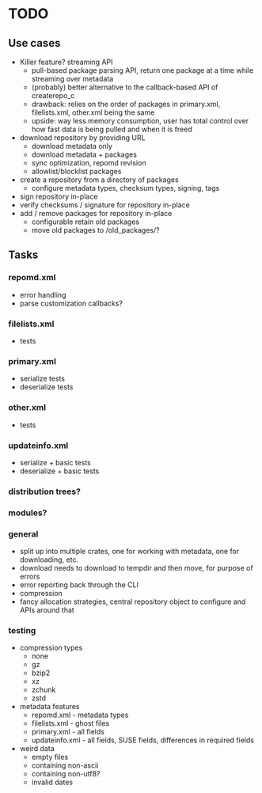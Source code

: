 # TODO


## Use cases

* Killer feature?  streaming API
  * pull-based package parsing API, return one package at a time while streaming over metadata
  * (probably) better alternative to the callback-based API of createrepo_c
  * drawback: relies on the order of packages in primary.xml, filelists.xml, other.xml being the same
  * upside: way less memory consumption, user has total control over how fast data is being pulled and when it is freed
* download repository by providing URL
  * download metadata only
  * download metadata + packages
  * sync optimization, repomd revision
  * allowlist/blocklist packages
* create a repository from a directory of packages
  * configure metadata types, checksum types, signing, tags
* sign repository in-place
* verify checksums / signature for repository in-place
* add / remove packages for repository in-place
  * configurable retain old packages
  * move old packages to /old_packages/?

## Tasks

### repomd.xml

* error handling
* parse customization callbacks?

### filelists.xml

* tests

### primary.xml

* serialize tests
* deserialize tests

### other.xml

* tests

### updateinfo.xml

* serialize + basic tests
* deserialize + basic tests

### distribution trees?

### modules?

### general

* split up into multiple crates, one for working with metadata, one for downloading, etc.
* download needs to download to tempdir and then move, for purpose of errors
* error reporting back through the CLI
* compression
* fancy allocation strategies, central repository object to configure and APIs around that

### testing

* compression types
  * none
  * gz
  * bzip2
  * xz
  * zchunk
  * zstd
* metadata features
  * repomd.xml - metadata types
  * filelists.xml - ghost files
  * primary.xml - all fields
  * updateinfo.xml - all fields, SUSE fields, differences in required fields
* weird data
  * empty files
  * containing non-ascii
  * containing non-utf8?
  * invalid dates
